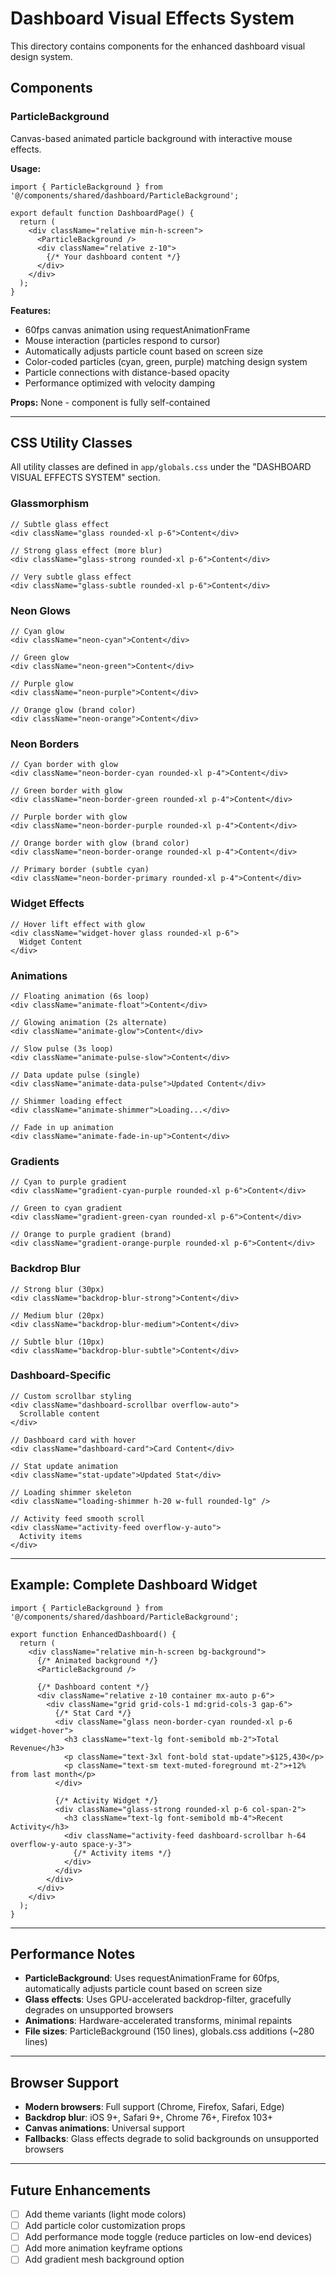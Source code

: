 # Dashboard Visual Effects System

This directory contains components for the enhanced dashboard visual design system.

## Components

### ParticleBackground

Canvas-based animated particle background with interactive mouse effects.

**Usage:**
```tsx
import { ParticleBackground } from '@/components/shared/dashboard/ParticleBackground';

export default function DashboardPage() {
  return (
    <div className="relative min-h-screen">
      <ParticleBackground />
      <div className="relative z-10">
        {/* Your dashboard content */}
      </div>
    </div>
  );
}
```

**Features:**
- 60fps canvas animation using requestAnimationFrame
- Mouse interaction (particles respond to cursor)
- Automatically adjusts particle count based on screen size
- Color-coded particles (cyan, green, purple) matching design system
- Particle connections with distance-based opacity
- Performance optimized with velocity damping

**Props:**
None - component is fully self-contained

---

## CSS Utility Classes

All utility classes are defined in `app/globals.css` under the "DASHBOARD VISUAL EFFECTS SYSTEM" section.

### Glassmorphism

```tsx
// Subtle glass effect
<div className="glass rounded-xl p-6">Content</div>

// Strong glass effect (more blur)
<div className="glass-strong rounded-xl p-6">Content</div>

// Very subtle glass effect
<div className="glass-subtle rounded-xl p-6">Content</div>
```

### Neon Glows

```tsx
// Cyan glow
<div className="neon-cyan">Content</div>

// Green glow
<div className="neon-green">Content</div>

// Purple glow
<div className="neon-purple">Content</div>

// Orange glow (brand color)
<div className="neon-orange">Content</div>
```

### Neon Borders

```tsx
// Cyan border with glow
<div className="neon-border-cyan rounded-xl p-4">Content</div>

// Green border with glow
<div className="neon-border-green rounded-xl p-4">Content</div>

// Purple border with glow
<div className="neon-border-purple rounded-xl p-4">Content</div>

// Orange border with glow (brand color)
<div className="neon-border-orange rounded-xl p-4">Content</div>

// Primary border (subtle cyan)
<div className="neon-border-primary rounded-xl p-4">Content</div>
```

### Widget Effects

```tsx
// Hover lift effect with glow
<div className="widget-hover glass rounded-xl p-6">
  Widget Content
</div>
```

### Animations

```tsx
// Floating animation (6s loop)
<div className="animate-float">Content</div>

// Glowing animation (2s alternate)
<div className="animate-glow">Content</div>

// Slow pulse (3s loop)
<div className="animate-pulse-slow">Content</div>

// Data update pulse (single)
<div className="animate-data-pulse">Updated Content</div>

// Shimmer loading effect
<div className="animate-shimmer">Loading...</div>

// Fade in up animation
<div className="animate-fade-in-up">Content</div>
```

### Gradients

```tsx
// Cyan to purple gradient
<div className="gradient-cyan-purple rounded-xl p-6">Content</div>

// Green to cyan gradient
<div className="gradient-green-cyan rounded-xl p-6">Content</div>

// Orange to purple gradient (brand)
<div className="gradient-orange-purple rounded-xl p-6">Content</div>
```

### Backdrop Blur

```tsx
// Strong blur (30px)
<div className="backdrop-blur-strong">Content</div>

// Medium blur (20px)
<div className="backdrop-blur-medium">Content</div>

// Subtle blur (10px)
<div className="backdrop-blur-subtle">Content</div>
```

### Dashboard-Specific

```tsx
// Custom scrollbar styling
<div className="dashboard-scrollbar overflow-auto">
  Scrollable content
</div>

// Dashboard card with hover
<div className="dashboard-card">Card Content</div>

// Stat update animation
<div className="stat-update">Updated Stat</div>

// Loading shimmer skeleton
<div className="loading-shimmer h-20 w-full rounded-lg" />

// Activity feed smooth scroll
<div className="activity-feed overflow-y-auto">
  Activity items
</div>
```

---

## Example: Complete Dashboard Widget

```tsx
import { ParticleBackground } from '@/components/shared/dashboard/ParticleBackground';

export function EnhancedDashboard() {
  return (
    <div className="relative min-h-screen bg-background">
      {/* Animated background */}
      <ParticleBackground />

      {/* Dashboard content */}
      <div className="relative z-10 container mx-auto p-6">
        <div className="grid grid-cols-1 md:grid-cols-3 gap-6">
          {/* Stat Card */}
          <div className="glass neon-border-cyan rounded-xl p-6 widget-hover">
            <h3 className="text-lg font-semibold mb-2">Total Revenue</h3>
            <p className="text-3xl font-bold stat-update">$125,430</p>
            <p className="text-sm text-muted-foreground mt-2">+12% from last month</p>
          </div>

          {/* Activity Widget */}
          <div className="glass-strong rounded-xl p-6 col-span-2">
            <h3 className="text-lg font-semibold mb-4">Recent Activity</h3>
            <div className="activity-feed dashboard-scrollbar h-64 overflow-y-auto space-y-3">
              {/* Activity items */}
            </div>
          </div>
        </div>
      </div>
    </div>
  );
}
```

---

## Performance Notes

- **ParticleBackground**: Uses requestAnimationFrame for 60fps, automatically adjusts particle count based on screen size
- **Glass effects**: Uses GPU-accelerated backdrop-filter, gracefully degrades on unsupported browsers
- **Animations**: Hardware-accelerated transforms, minimal repaints
- **File sizes**: ParticleBackground (150 lines), globals.css additions (~280 lines)

---

## Browser Support

- **Modern browsers**: Full support (Chrome, Firefox, Safari, Edge)
- **Backdrop blur**: iOS 9+, Safari 9+, Chrome 76+, Firefox 103+
- **Canvas animations**: Universal support
- **Fallbacks**: Glass effects degrade to solid backgrounds on unsupported browsers

---

## Future Enhancements

- [ ] Add theme variants (light mode colors)
- [ ] Add particle color customization props
- [ ] Add performance mode toggle (reduce particles on low-end devices)
- [ ] Add more animation keyframe options
- [ ] Add gradient mesh background option
